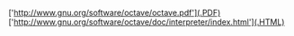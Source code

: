 ['http://www.gnu.org/software/octave/octave.pdf'](.PDF)
['http://www.gnu.org/software/octave/doc/interpreter/index.html'](.HTML)

